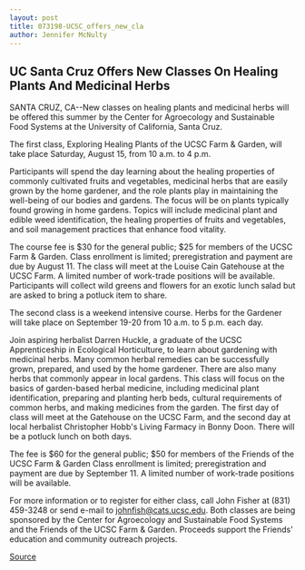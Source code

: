```yaml
---
layout: post
title: 073198-UCSC_offers_new_cla
author: Jennifer McNulty
---
```


## UC Santa Cruz Offers New Classes On Healing Plants And Medicinal Herbs

SANTA CRUZ, CA--New classes on healing plants and medicinal herbs will be offered this summer by the Center for Agroecology and Sustainable Food Systems at the University of California, Santa Cruz.

The first class, Exploring Healing Plants of the UCSC Farm & Garden, will take place Saturday, August 15, from 10 a.m. to 4 p.m.

Participants will spend the day learning about the healing properties of commonly cultivated fruits and vegetables, medicinal herbs that are easily grown by the home gardener, and the role plants play in maintaining the well-being of our bodies and gardens. The focus will be on plants typically found growing in home gardens. Topics will include medicinal plant and edible weed identification, the healing properties of fruits and vegetables, and soil management practices that enhance food vitality.

The course fee is $30 for the general public; $25 for members of the UCSC Farm & Garden. Class enrollment is limited; preregistration and payment are due by August 11. The class will meet at the Louise Cain Gatehouse at the UCSC Farm. A limited number of work-trade positions will be available. Participants will collect wild greens and flowers for an exotic lunch salad but are asked to bring a potluck item to share.

The second class is a weekend intensive course. Herbs for the Gardener will take place on September 19-20 from 10 a.m. to 5 p.m. each day.

Join aspiring herbalist Darren Huckle, a graduate of the UCSC Apprenticeship in Ecological Horticulture, to learn about gardening with medicinal herbs. Many common herbal remedies can be successfully grown, prepared, and used by the home gardener. There are also many herbs that commonly appear in local gardens. This class will focus on the basics of garden-based herbal medicine, including medicinal plant identification, preparing and planting herb beds, cultural requirements of common herbs, and making medicines from the garden. The first day of class will meet at the Gatehouse on the UCSC Farm, and the second day at local herbalist Christopher Hobb's Living Farmacy in Bonny Doon. There will be a potluck lunch on both days.

The fee is $60 for the general public; $50 for members of the Friends of the UCSC Farm & Garden Class enrollment is limited; preregistration and payment are due by September 11. A limited number of work-trade positions will be available.

For more information or to register for either class, call John Fisher at (831) 459-3248 or send e-mail to johnfish@cats.ucsc.edu. Both classes are being sponsored by the Center for Agroecology and Sustainable Food Systems and the Friends of the UCSC Farm & Garden. Proceeds support the Friends' education and community outreach projects.

[Source](http://www1.ucsc.edu/news_events/press_releases/archive/98-99/07-98/073198-UCSC_offers_new_cla.html "Permalink to 073198-UCSC_offers_new_cla")